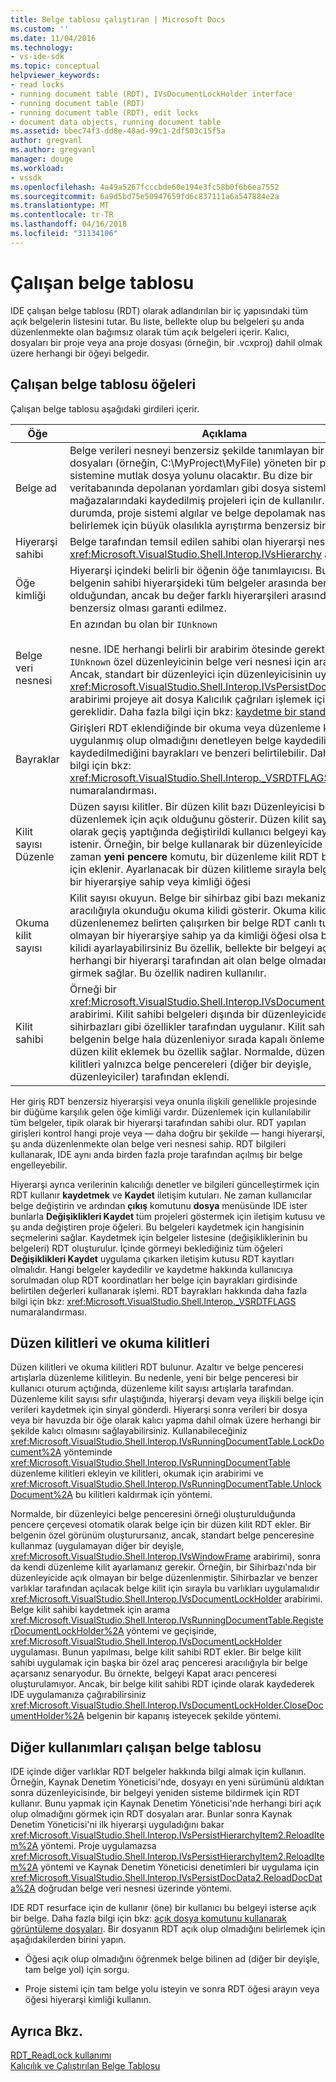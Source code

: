 ```yaml
---
title: Belge tablosu çalıştıran | Microsoft Docs
ms.custom: ''
ms.date: 11/04/2016
ms.technology:
- vs-ide-sdk
ms.topic: conceptual
helpviewer_keywords:
- read locks
- running document table (RDT), IVsDocumentLockHolder interface
- running document table (RDT)
- running document table (RDT), edit locks
- document data objects, running document table
ms.assetid: bbec74f3-dd8e-48ad-99c1-2df503c15f5a
author: gregvanl
ms.author: gregvanl
manager: douge
ms.workload:
- vssdk
ms.openlocfilehash: 4a49a5267fcccbde60e194e3fc58b0f6b6ea7552
ms.sourcegitcommit: 6a9d5bd75e50947659fd6c837111a6a547884e2a
ms.translationtype: MT
ms.contentlocale: tr-TR
ms.lasthandoff: 04/16/2018
ms.locfileid: "31134106"
---
```

# <a name="running-document-table"></a>Çalışan belge tablosu
IDE çalışan belge tablosu (RDT) olarak adlandırılan bir iç yapısındaki tüm açık belgelerin listesini tutar. Bu liste, bellekte olup bu belgeleri şu anda düzenlenmekte olan bağımsız olarak tüm açık belgeleri içerir. Kalıcı, dosyaları bir proje veya ana proje dosyası (örneğin, bir .vcxproj) dahil olmak üzere herhangi bir öğeyi belgedir.  
  
## <a name="elements-of-the-running-document-table"></a>Çalışan belge tablosu öğeleri  
 Çalışan belge tablosu aşağıdaki girdileri içerir.  
  
|Öğe|Açıklama|  
|-------------|-----------------|  
|Belge ad|Belge verileri nesneyi benzersiz şekilde tanımlayan bir dize. Bu dosyaları (örneğin, C:\MyProject\MyFile) yöneten bir proje sistemine mutlak dosya yolunu olacaktır. Bu dize bir veritabanında depolanan yordamları gibi dosya sistemleri dışında mağazalarındaki kaydedilmiş projeleri için de kullanılır. Bu durumda, proje sistemi algılar ve belge depolamak nasıl belirlemek için büyük olasılıkla ayrıştırma benzersiz bir dize stok.|  
|Hiyerarşi sahibi|Belge tarafından temsil edilen sahibi olan hiyerarşi nesnesi bir <xref:Microsoft.VisualStudio.Shell.Interop.IVsHierarchy> arabirimi.|  
|Öğe kimliği|Hiyerarşi içindeki belirli bir öğenin öğe tanımlayıcısı. Bu değer bu belgenin sahibi hiyerarşideki tüm belgeler arasında benzersiz olduğundan, ancak bu değer farklı hiyerarşileri arasında benzersiz olması garanti edilmez.|  
|Belge veri nesnesi|En azından bu olan bir `IUnknown`<br /><br /> nesne. IDE herhangi belirli bir arabirim ötesinde gerektirmez `IUnknown` özel düzenleyicinin belge veri nesnesi için arabirim. Ancak, standart bir düzenleyici için düzenleyicisinin uyarlamasını <xref:Microsoft.VisualStudio.Shell.Interop.IVsPersistDocData2> arabirimi projeye ait dosya Kalıcılık çağrıları işlemek için gereklidir. Daha fazla bilgi için bkz: [kaydetme bir standart belge](../../extensibility/internals/saving-a-standard-document.md).|  
|Bayraklar|Girişleri RDT eklendiğinde bir okuma veya düzenleme kilidi uygulanmış olup olmadığını denetleyen belge kaydedilip kaydedilmediğini bayrakları ve benzeri belirtilebilir. Daha fazla bilgi için bkz: <xref:Microsoft.VisualStudio.Shell.Interop._VSRDTFLAGS> numaralandırması.|  
|Kilit sayısı Düzenle|Düzen sayısı kilitler. Bir düzen kilit bazı Düzenleyicisi belgeyi düzenlemek için açık olduğunu gösterir. Düzen kilit sayısı sıfır olarak geçiş yaptığında değiştirildi kullanıcı belgeyi kaydedin istenir. Örneğin, bir belge kullanarak bir düzenleyicide açın her zaman **yeni pencere** komutu, bir düzenleme kilit RDT bu belgede için eklenir. Ayarlanacak bir düzen kilitleme sırayla belge gerekir bir hiyerarşiye sahip veya kimliği öğesi|  
|Okuma kilit sayısı|Kilit sayısı okuyun. Belge bir sihirbaz gibi bazı mekanizması aracılığıyla okunduğu okuma kilidi gösterir. Okuma kilidi, belge düzenlenemez belirten çalışırken bir belge RDT canlı tutar. Belge olmayan bir hiyerarşiye sahip ya da kimliği öğesi olsa bile okuma kilidi ayarlayabilirsiniz Bu özellik, bellekte bir belgeyi açın ve herhangi bir hiyerarşi tarafından ait olan belge olmadan RDT girmek sağlar. Bu özellik nadiren kullanılır.|  
|Kilit sahibi|Örneği bir <xref:Microsoft.VisualStudio.Shell.Interop.IVsDocumentLockHolder> arabirimi. Kilit sahibi belgeleri dışında bir düzenleyicide açıp sihirbazları gibi özellikler tarafından uygulanır. Kilit sahibi belgenin belge hala düzenleniyor sırada kapalı önlemek için bir düzen kilit eklemek bu özellik sağlar. Normalde, düzenleme kilitleri yalnızca belge pencereleri (diğer bir deyişle, düzenleyiciler) tarafından eklendi.|  
  
 Her giriş RDT benzersiz hiyerarşisi veya onunla ilişkili genellikle projesinde bir düğüme karşılık gelen öğe kimliği vardır. Düzenlemek için kullanılabilir tüm belgeler, tipik olarak bir hiyerarşi tarafından sahibi olur. RDT yapılan girişleri kontrol hangi proje veya — daha doğru bir şekilde — hangi hiyerarşi, şu anda düzenlenmekte olan belge veri nesnesi sahip. RDT bilgileri kullanarak, IDE aynı anda birden fazla proje tarafından açılmış bir belge engelleyebilir.  
  
 Hiyerarşi ayrıca verilerinin kalıcılığı denetler ve bilgileri güncelleştirmek için RDT kullanır **kaydetmek** ve **Kaydet** iletişim kutuları. Ne zaman kullanıcılar belge değiştirin ve ardından **çıkış** komutunu **dosya** menüsünde IDE ister bunlarla **Değişiklikleri Kaydet** tüm projeleri göstermek için iletişim kutusu ve şu anda değiştiren proje öğeleri. Bu belgeleri kaydetmek için hangisinin seçmelerini sağlar. Kaydetmek için belgeler listesine (değişikliklerinin bu belgeleri) RDT oluşturulur. İçinde görmeyi beklediğiniz tüm öğeleri **Değişiklikleri Kaydet** uygulama çıkarken iletişim kutusu RDT kayıtları olmalıdır. Hangi belgeler kaydedilir ve kaydetme hakkında kullanıcıya sorulmadan olup RDT koordinatları her belge için bayrakları girdisinde belirtilen değerleri kullanarak işlemi. RDT bayrakları hakkında daha fazla bilgi için bkz: <xref:Microsoft.VisualStudio.Shell.Interop._VSRDTFLAGS> numaralandırması.  
  
## <a name="edit-locks-and-read-locks"></a>Düzen kilitleri ve okuma kilitleri  
 Düzen kilitleri ve okuma kilitleri RDT bulunur. Azaltır ve belge penceresi artışlarla düzenleme kilitleyin. Bu nedenle, yeni bir belge penceresi bir kullanıcı oturum açtığında, düzenleme kilit sayısı artışlarla tarafından. Düzenleme kilit sayısı sıfır ulaştığında, hiyerarşi devam veya ilişkili belge için verileri kaydetmek için sinyal gönderdi. Hiyerarşi sonra verileri bir dosya veya bir havuzda bir öğe olarak kalıcı yapma dahil olmak üzere herhangi bir şekilde kalıcı olmasını sağlayabilirsiniz. Kullanabileceğiniz <xref:Microsoft.VisualStudio.Shell.Interop.IVsRunningDocumentTable.LockDocument%2A> yönteminde <xref:Microsoft.VisualStudio.Shell.Interop.IVsRunningDocumentTable> düzenleme kilitleri ekleyin ve kilitleri, okumak için arabirimi ve <xref:Microsoft.VisualStudio.Shell.Interop.IVsRunningDocumentTable.UnlockDocument%2A> bu kilitleri kaldırmak için yöntemi.  
  
 Normalde, bir düzenleyici belge penceresini örneği oluşturulduğunda pencere çerçevesi otomatik olarak belge için bir düzen kilit RDT ekler. Bir belgenin özel görünüm oluşturursanız, ancak, standart belge penceresine kullanmaz (uygulamayan diğer bir deyişle, <xref:Microsoft.VisualStudio.Shell.Interop.IVsWindowFrame> arabirimi), sonra da kendi düzenleme kilit ayarlamanız gerekir. Örneğin, bir Sihirbazı'nda bir düzenleyicide açık olmayan bir belge düzenlenmiştir. Sihirbazlar ve benzer varlıklar tarafından açılacak belge kilit için sırayla bu varlıkları uygulamalıdır <xref:Microsoft.VisualStudio.Shell.Interop.IVsDocumentLockHolder> arabirimi. Belge kilit sahibi kaydetmek için arama <xref:Microsoft.VisualStudio.Shell.Interop.IVsRunningDocumentTable.RegisterDocumentLockHolder%2A> yöntemi ve geçişinde, <xref:Microsoft.VisualStudio.Shell.Interop.IVsDocumentLockHolder> uygulaması. Bunun yapılması, belge kilit sahibi RDT ekler. Bir belge kilit sahibi uygulamak için başka bir özel araç penceresi aracılığıyla bir belge açarsanız senaryodur. Bu örnekte, belgeyi Kapat aracı penceresi oluşturulamıyor. Ancak, bir belge kilit sahibi RDT içinde olarak kaydederek IDE uygulamanıza çağırabilirsiniz <xref:Microsoft.VisualStudio.Shell.Interop.IVsDocumentLockHolder.CloseDocumentHolder%2A> belgenin bir kapanış isteyecek şekilde yöntemi.  
  
## <a name="other-uses-of-the-running-document-table"></a>Diğer kullanımları çalışan belge tablosu  
 IDE içinde diğer varlıklar RDT belgeler hakkında bilgi almak için kullanın. Örneğin, Kaynak Denetim Yöneticisi'nde, dosyayı en yeni sürümünü aldıktan sonra düzenleyicisinde, bir belgeyi yeniden sisteme bildirmek için RDT kullanır. Bunu yapmak için Kaynak Denetim Yöneticisi'nde herhangi biri açık olup olmadığını görmek için RDT dosyaları arar. Bunlar sonra Kaynak Denetim Yöneticisi'ni ilk hiyerarşi uyguladığını bakar <xref:Microsoft.VisualStudio.Shell.Interop.IVsPersistHierarchyItem2.ReloadItem%2A> yöntemi. Proje uygulamazsa <xref:Microsoft.VisualStudio.Shell.Interop.IVsPersistHierarchyItem2.ReloadItem%2A> yöntemi ve Kaynak Denetim Yöneticisi denetimleri bir uygulama için <xref:Microsoft.VisualStudio.Shell.Interop.IVsPersistDocData2.ReloadDocData%2A> doğrudan belge veri nesnesi üzerinde yöntemi.  
  
 IDE RDT resurface için de kullanır (öne) bir kullanıcı bu belgeyi isterse açık bir belge. Daha fazla bilgi için bkz: [açık dosya komutunu kullanarak görüntüleme dosyaları](../../extensibility/internals/displaying-files-by-using-the-open-file-command.md). Bir dosyanın RDT açık olup olmadığını belirlemek için aşağıdakilerden birini yapın.  
  
-   Öğesi açık olup olmadığını öğrenmek belge bilinen ad (diğer bir deyişle, tam belge yol) için sorgu.  
  
-   Proje sistemi için tam belge yolu isteyin ve sonra RDT öğesi arayın veya öğesi hiyerarşi kimliği kullanın.  
  
## <a name="see-also"></a>Ayrıca Bkz.  
 [RDT_ReadLock kullanımı](../../extensibility/internals/rdt-readlock-usage.md)   
 [Kalıcılık ve Çalıştırılan Belge Tablosu](../../extensibility/internals/persistence-and-the-running-document-table.md)